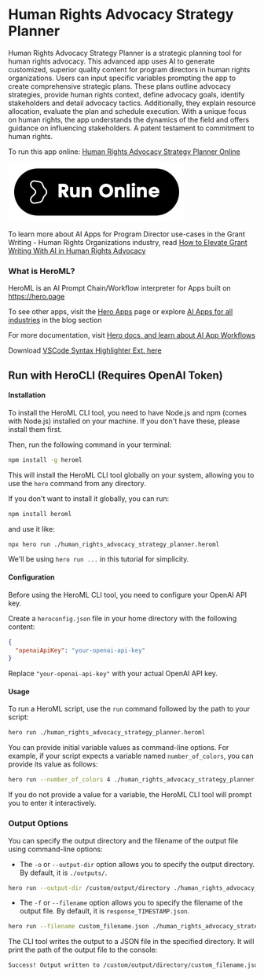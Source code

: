# Human Rights Advocacy Strategy Planner

Human Rights Advocacy Strategy Planner is a strategic planning tool for human rights advocacy. This advanced app uses AI to generate customized, superior quality content for program directors in human rights organizations. Users can input specific variables prompting the app to create comprehensive strategic plans. These plans outline advocacy strategies, provide human rights context, define advocacy goals, identify stakeholders and detail advocacy tactics. Additionally, they explain resource allocation, evaluate the plan and schedule execution. With a unique focus on human rights, the app understands the dynamics of the field and offers guidance on influencing stakeholders. A patent testament to commitment to human rights.

To run this app online: [Human Rights Advocacy Strategy Planner Online](https://hero.page/app/human-rights-advocacy-strategy-planner-strategic-planning-for-human-rights-advocacy/Jzp9zrJC4D4WebAzhWeH)

[![Run Human Rights Advocacy Strategy Planner Online](/assets/run.svg)](https://hero.page/app/human-rights-advocacy-strategy-planner-strategic-planning-for-human-rights-advocacy/Jzp9zrJC4D4WebAzhWeH)

To learn more about AI Apps for Program Director use-cases in the Grant Writing - Human Rights Organizations industry, read [How to Elevate Grant Writing With AI in Human Rights Advocacy](https://hero.page/blog/ai/grant-writing-human-rights-organizations/how-to-elevate-grant-writing-with-ai-in-human-rights-advocacy/170920)

### What is HeroML?
HeroML is an AI Prompt Chain/Workflow interpreter for Apps built on https://hero.page 

To see other apps, visit the [Hero Apps](https://hero.page/apps) page or explore [AI Apps for all industries](https://hero.page/blog) in the blog section

For more documentation, visit [Hero docs, and learn about AI App Workflows](https://hero.page/tutorials/introduction-to-heroml)

Download [VSCode Syntax Highlighter Ext. here](https://marketplace.visualstudio.com/items?itemName=hero-page.heroml)

## Run with HeroCLI (Requires OpenAI Token)

#### Installation

To install the HeroML CLI tool, you need to have Node.js and npm (comes with Node.js) installed on your machine. If you don't have these, please install them first. 

Then, run the following command in your terminal:

```bash
npm install -g heroml
```

This will install the HeroML CLI tool globally on your system, allowing you to use the `hero` command from any directory.

If you don't want to install it globally, you can run:

```bash
npm install heroml
```

and use it like:

```bash
npx hero run ./human_rights_advocacy_strategy_planner.heroml
```

We'll be using `hero run ...` in this tutorial for simplicity.

#### Configuration

Before using the HeroML CLI tool, you need to configure your OpenAI API key. 

Create a `heroconfig.json` file in your home directory with the following content:

```json
{
  "openaiApiKey": "your-openai-api-key"
}
```

Replace `"your-openai-api-key"` with your actual OpenAI API key.

#### Usage

To run a HeroML script, use the `run` command followed by the path to your script:

```bash
hero run ./human_rights_advocacy_strategy_planner.heroml
```

You can provide initial variable values as command-line options. For example, if your script expects a variable named `number_of_colors`, you can provide its value as follows:

```bash
hero run --number_of_colors 4 ./human_rights_advocacy_strategy_planner.heroml
```

If you do not provide a value for a variable, the HeroML CLI tool will prompt you to enter it interactively.

### Output Options

You can specify the output directory and the filename of the output file using command-line options:

- The `-o` or `--output-dir` option allows you to specify the output directory. By default, it is `./outputs/`.

```bash
hero run --output-dir /custom/output/directory ./human_rights_advocacy_strategy_planner.heroml
```

- The `-f` or `--filename` option allows you to specify the filename of the output file. By default, it is `response_TIMESTAMP.json`.

```bash
hero run --filename custom_filename.json ./human_rights_advocacy_strategy_planner.heroml
```

The CLI tool writes the output to a JSON file in the specified directory. It will print the path of the output file to the console:

```bash
Success! Output written to /custom/output/directory/custom_filename.json
```

